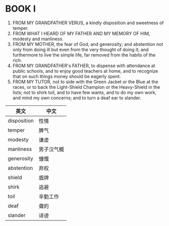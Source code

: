 # BOOK I
1. FROM MY GRANDFATHER VERUS, a kindly disposition and sweetness of temper.
2. FROM WHAT I HEARD OF MY FATHER AND MY MEMORY OF HIM, modesty and manliness.
3. FROM MY MOTHER, the fear of God, and generosity; and abstention not only from doing ill but even from the very thought of doing it; and furthermore to live the simple life, far removed from the habits of the rich.
4. FROM MY GRANDFATHER's FATHER, to dispense with attendance at public schools, and to enjoy good teachers at home, and to recognize that on such things money should be eagerly spent.
5. FROM MY TUTOR, not to side with the Green Jacket or the Blue at the races, or to back the Light-Shield Champion or the Heavy-Shield in the lists; not to shirk toil, and to have few wants, and to do my own work, and mind my own concerns; and to turn a deaf ear to slander.

| 英文          | 中文    |
| ----------- | ----- |
| disposition | 性情    |
| temper      | 脾气    |
| modesty     | 谦虚    |
| manliness   | 男子汉气概 |
| generosity  | 慷慨    |
| abstention  | 弃权    |
| shield      | 盾牌    |
| shirk       | 逃避    |
| toil        | 辛勤工作  |
| deaf        | 聋的    |
| slander     | 诽谤    |

